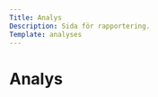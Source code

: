 ```yaml
---
Title: Analys
Description: Sida för rapportering.
Template: analyses
---
```


Analys
==========================
